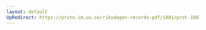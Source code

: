 ```yaml
---
layout: default
UpRedirect: https://pruto.im.uu.se/riksdagen-records-pdf/1881/prot-1881--ak--016/prot-1881--ak--016_018.pdf
---
```

